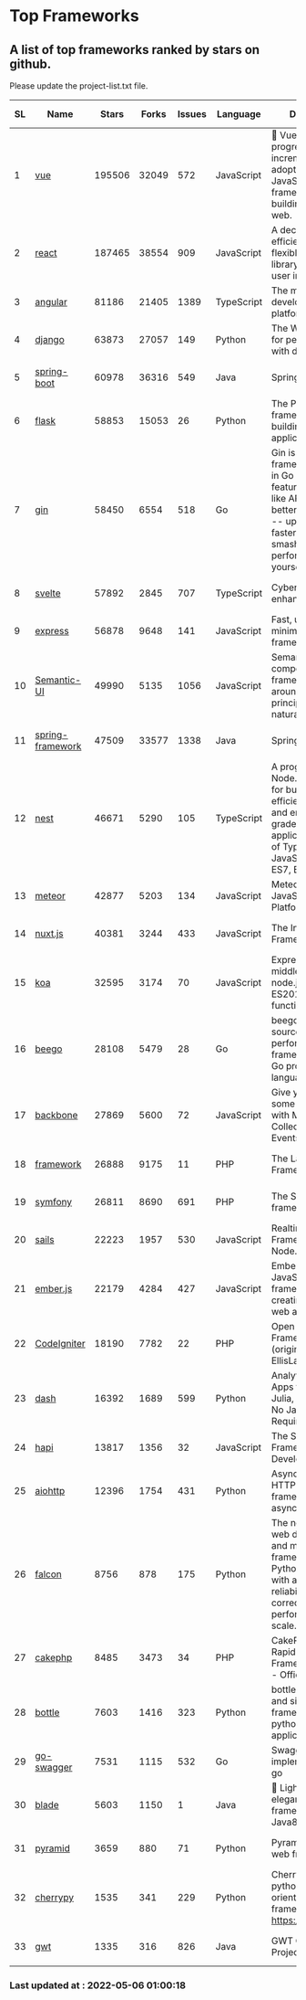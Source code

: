 # Top Frameworks
## A list of top frameworks ranked by stars on github.  
Please update the project-list.txt file.

| SL| Name  | Stars| Forks| Issues | Language | Description | Last Commit |
| --| ------| -----| ---- | ------ | -------- | ----------- | ----------- |
| 1 | [vue](https://github.com/vuejs/vue) | 195506 | 32049 | 572 | JavaScript | 🖖 Vue.js is a progressive, incrementally-adoptable JavaScript framework for building UI on the web. | 2022-05-03 00:47:22 |
| 2 | [react](https://github.com/facebook/react) | 187465 | 38554 | 909 | JavaScript | A declarative, efficient, and flexible JavaScript library for building user interfaces. | 2022-05-06 00:17:23 |
| 3 | [angular](https://github.com/angular/angular) | 81186 | 21405 | 1389 | TypeScript | The modern web developer’s platform | 2022-05-05 23:58:44 |
| 4 | [django](https://github.com/django/django) | 63873 | 27057 | 149 | Python | The Web framework for perfectionists with deadlines. | 2022-05-05 12:32:43 |
| 5 | [spring-boot](https://github.com/spring-projects/spring-boot) | 60978 | 36316 | 549 | Java | Spring Boot | 2022-05-05 22:19:33 |
| 6 | [flask](https://github.com/pallets/flask) | 58853 | 15053 | 26 | Python | The Python micro framework for building web applications. | 2022-05-03 18:17:03 |
| 7 | [gin](https://github.com/gin-gonic/gin) | 58450 | 6554 | 518 | Go | Gin is a HTTP web framework written in Go (Golang). It features a Martini-like API with much better performance -- up to 40 times faster. If you need smashing performance, get yourself some Gin. | 2022-04-26 00:51:13 |
| 8 | [svelte](https://github.com/sveltejs/svelte) | 57892 | 2845 | 707 | TypeScript | Cybernetically enhanced web apps | 2022-05-04 13:32:46 |
| 9 | [express](https://github.com/expressjs/express) | 56878 | 9648 | 141 | JavaScript | Fast, unopinionated, minimalist web framework for node. | 2022-04-29 19:32:26 |
| 10 | [Semantic-UI](https://github.com/Semantic-Org/Semantic-UI) | 49990 | 5135 | 1056 | JavaScript | Semantic is a UI component framework based around useful principles from natural language. | 2018-10-21 20:59:02 |
| 11 | [spring-framework](https://github.com/spring-projects/spring-framework) | 47509 | 33577 | 1338 | Java | Spring Framework | 2022-05-05 20:34:52 |
| 12 | [nest](https://github.com/nestjs/nest) | 46671 | 5290 | 105 | TypeScript | A progressive Node.js framework for building efficient, scalable, and enterprise-grade server-side applications on top of TypeScript & JavaScript (ES6, ES7, ES8) 🚀 | 2022-05-05 09:36:30 |
| 13 | [meteor](https://github.com/meteor/meteor) | 42877 | 5203 | 134 | JavaScript | Meteor, the JavaScript App Platform | 2022-05-02 13:42:12 |
| 14 | [nuxt.js](https://github.com/nuxt/nuxt.js) | 40381 | 3244 | 433 | JavaScript | The Intuitive Vue(2) Framework | 2021-12-17 13:20:07 |
| 15 | [koa](https://github.com/koajs/koa) | 32595 | 3174 | 70 | JavaScript | Expressive middleware for node.js using ES2017 async functions | 2022-04-06 16:09:57 |
| 16 | [beego](https://github.com/beego/beego) | 28108 | 5479 | 28 | Go | beego is an open-source, high-performance web framework for the Go programming language. | 2022-04-29 03:55:21 |
| 17 | [backbone](https://github.com/jashkenas/backbone) | 27869 | 5600 | 72 | JavaScript | Give your JS App some Backbone with Models, Views, Collections, and Events | 2022-04-26 12:19:45 |
| 18 | [framework](https://github.com/laravel/framework) | 26888 | 9175 | 11 | PHP | The Laravel Framework. | 2022-05-05 18:58:37 |
| 19 | [symfony](https://github.com/symfony/symfony) | 26811 | 8690 | 691 | PHP | The Symfony PHP framework | 2022-05-05 16:53:12 |
| 20 | [sails](https://github.com/balderdashy/sails) | 22223 | 1957 | 530 | JavaScript | Realtime MVC Framework for Node.js | 2022-03-19 01:23:36 |
| 21 | [ember.js](https://github.com/emberjs/ember.js) | 22179 | 4284 | 427 | JavaScript | Ember.js - A JavaScript framework for creating ambitious web applications | 2022-05-05 19:04:47 |
| 22 | [CodeIgniter](https://github.com/bcit-ci/CodeIgniter) | 18190 | 7782 | 22 | PHP | Open Source PHP Framework (originally from EllisLab) | 2022-03-03 13:29:55 |
| 23 | [dash](https://github.com/plotly/dash) | 16392 | 1689 | 599 | Python | Analytical Web Apps for Python, R, Julia, and Jupyter. No JavaScript Required. | 2022-05-04 19:21:05 |
| 24 | [hapi](https://github.com/hapijs/hapi) | 13817 | 1356 | 32 | JavaScript | The Simple, Secure Framework Developers Trust | 2022-04-29 14:13:00 |
| 25 | [aiohttp](https://github.com/aio-libs/aiohttp) | 12396 | 1754 | 431 | Python | Asynchronous HTTP client/server framework for asyncio and Python | 2022-05-02 10:19:24 |
| 26 | [falcon](https://github.com/falconry/falcon) | 8756 | 878 | 175 | Python | The no-nonsense web data plane API and microservices framework for Python developers, with a focus on reliability, correctness, and performance at scale. | 2022-04-09 10:56:54 |
| 27 | [cakephp](https://github.com/cakephp/cakephp) | 8485 | 3473 | 34 | PHP | CakePHP: The Rapid Development Framework for PHP - Official Repository | 2022-04-30 21:34:17 |
| 28 | [bottle](https://github.com/bottlepy/bottle) | 7603 | 1416 | 323 | Python | bottle.py is a fast and simple micro-framework for python web-applications. | 2022-03-01 21:05:57 |
| 29 | [go-swagger](https://github.com/go-swagger/go-swagger) | 7531 | 1115 | 532 | Go | Swagger 2.0 implementation for go | 2022-04-20 19:44:32 |
| 30 | [blade](https://github.com/lets-blade/blade) | 5603 | 1150 | 1 | Java | :rocket: Lightning fast and elegant mvc framework for Java8 | 2022-05-05 14:19:40 |
| 31 | [pyramid](https://github.com/Pylons/pyramid) | 3659 | 880 | 71 | Python | Pyramid - A Python web framework | 2022-03-13 22:49:13 |
| 32 | [cherrypy](https://github.com/cherrypy/cherrypy) | 1535 | 341 | 229 | Python | CherryPy is a pythonic, object-oriented HTTP framework.      https://cherrypy.dev | 2022-03-13 22:31:07 |
| 33 | [gwt](https://github.com/gwtproject/gwt) | 1335 | 316 | 826 | Java | GWT Open Source Project | 2022-04-24 18:39:53 |

### Last updated at : 2022-05-06 01:00:18
